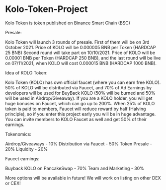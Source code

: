 # Kolo-Token-Project
Kolo Token is token published on Binance Smart Chain (BSC)

Presale:

Kolo Token will launch 3 rounds of presale. First of them will be on 3rd October 2021. Price of KOLO will be 0.000005 BNB per Token (HARDCAP 25 BNB)
Second round will take part on 10/10/2021. Price of KOLO will be 0.00001 BNB per Token (HARDCAP 250 BNB), and the last round will be live on 07/11/2021, when KOLO will cost 0.000015 BNB (HARDCAP 1000 BNB).

Idea of KOLO Token:

Kolo Token (KOLO) has own official faucet (where you can earn free KOLO). 50% of KOLO will be distributed via Faucet, and 70% of Ad Earnings by developers will be used for BuyBack KOLO  (50% will be burned and 50% will be used in Airdrop/Giveaway). If you are a KOLO holder, you will get huge bonuses on Faucet, which can go up to 200%.  When 25% of KOLO token is paid to members, Faucet will reduce reward by half (Halving principle), so if you enter this project early you will be in huge advantage. You can invite members to KOLO Faucet as well and get 50% of their earnings.

Tokenomics:

Airdrop/Giveaways - 10%
Distribution via Faucet - 50%
Token Presale - 20%
Liquidity - 20%

Faucet earnings:

Buyback KOLO on PancakeSwap - 70%
Team and Marketing - 30%

More options will be available in future! We will work on listing on other DEX or CEX!
